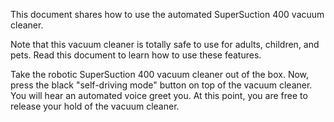 This document shares how to use the automated SuperSuction 400 vacuum cleaner.  

Note that this vacuum cleaner is totally safe to use for adults, children, and pets. Read this document to learn how to use these features. 

Take the robotic SuperSuction 400 vacuum cleaner out of the box. Now, press the black "self-driving mode" button on top of the vacuum cleaner. You will hear an automated voice greet you.  At this point, you are free to release your hold of the vacuum cleaner.
